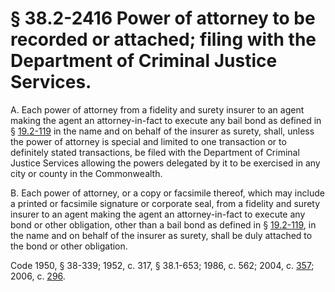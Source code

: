 # § 38.2-2416 Power of attorney to be recorded or attached; filing with the Department of Criminal Justice Services.

<p>A. Each power of attorney from a fidelity and surety insurer to an agent making the agent an attorney-in-fact to execute any bail bond as defined in § <a href='http://law.lis.virginia.gov/vacode/19.2-119/'>19.2-119</a> in the name and on behalf of the insurer as surety, shall, unless the power of attorney is special and limited to one transaction or to definitely stated transactions, be filed with the Department of Criminal Justice Services allowing the powers delegated by it to be exercised in any city or county in the Commonwealth.</p><p>B. Each power of attorney, or a copy or facsimile thereof, which may include a printed or facsimile signature or corporate seal, from a fidelity and surety insurer to an agent making the agent an attorney-in-fact to execute any bond or other obligation, other than a bail bond as defined in § <a href='http://law.lis.virginia.gov/vacode/19.2-119/'>19.2-119</a>, in the name and on behalf of the insurer as surety, shall be duly attached to the bond or other obligation.</p><p>Code 1950, § 38-339; 1952, c. 317, § 38.1-653; 1986, c. 562; 2004, c. <a href='http://lis.virginia.gov/cgi-bin/legp604.exe?041+ful+CHAP0357'>357</a>; 2006, c. <a href='http://lis.virginia.gov/cgi-bin/legp604.exe?061+ful+CHAP0296'>296</a>.</p>
